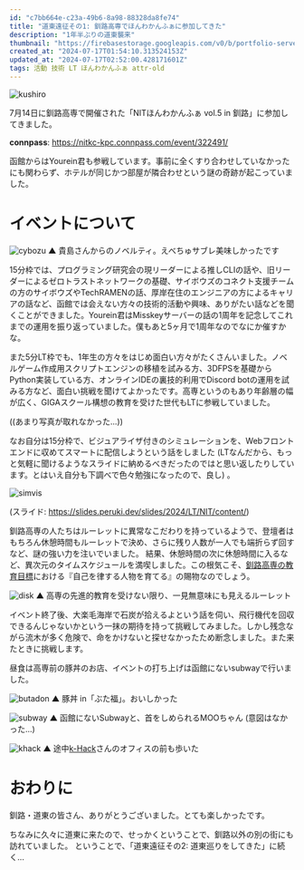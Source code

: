 ```yaml
---
id: "c7bb664e-c23a-49b6-8a98-88328da8fe74"
title: "道東遠征その1: 釧路高専でほんわかんふぁに参加してきた"
description: "1年半ぶりの道東襲来"
thumbnail: "https://firebasestorage.googleapis.com/v0/b/portfolio-server-77440.appspot.com/o/images%2Farticles%2Fc7bb664e-c23a-49b6-8a98-88328da8fe74%2Fkosen.webp?alt=media&token=5df5d0e9-2814-489e-812b-ffa5334af7c1"
created_at: "2024-07-17T01:54:10.313524153Z"
updated_at: "2024-07-17T02:52:00.428171601Z"
tags: 活動 技術 LT ほんわかんふぁ attr-old
---
```


![kushiro](https://firebasestorage.googleapis.com/v0/b/portfolio-server-77440.appspot.com/o/images%2Farticles%2Fc7bb664e-c23a-49b6-8a98-88328da8fe74%2Fkushiro.webp?alt=media&token=12aca3a5-c698-433c-a797-cef05ac07f48)


7月14日に釧路高専で開催された「NITほんわかんふぁ vol.5 in 釧路」に参加してきました。


**connpass**: https://nitkc-kpc.connpass.com/event/322491/


函館からはYourein君も参戦しています。事前に全くすり合わせしていなかったにも関わらず、ホテルが同じかつ部屋が隣合わせという謎の奇跡が起こっていました。


# イベントについて

![cybozu](https://firebasestorage.googleapis.com/v0/b/portfolio-server-77440.appspot.com/o/images%2Farticles%2Fc7bb664e-c23a-49b6-8a98-88328da8fe74%2Fcybozu.webp?alt=media&token=cce42185-b9b1-4ed1-bdb1-3cd45362499d)
▲ 貴島さんからのノベルティ。えべちゅサブレ美味しかったです



15分枠では、プログラミング研究会の現リーダーによる推しCLIの話や、旧リーダーによるゼロトラストネットワークの基礎、サイボウズのコネクト支援チームの方のサイボウズやTechRAMENの話、厚岸在住のエンジニアの方によるキャリアの話など、函館では会えない方々の技術的活動や興味、ありがたい話などを聞くことができました。Yourein君はMisskeyサーバーの話の1周年を記念してこれまでの運用を振り返っていました。僕もあと5ヶ月で1周年なのでなにか催すかな。

また5分LT枠でも、1年生の方々をはじめ面白い方々がたくさんいました。ノベルゲーム作成用スクリプトエンジンの移植を試みる方、3DFPSを基礎からPython実装している方、オンラインIDEの裏技的利用でDiscord botの運用を試みる方など、面白い挑戦を聞けてよかったです。高専というのもあり年齢層の幅が広く、GIGAスクール構想の教育を受けた世代もLTに参戦していました。

((あまり写真が取れなかった...))

なお自分は15分枠で、ビジュアライザ付きのシミュレーションを、Webフロントエンドに収めてスマートに配信しようという話をしました (LTなんだから、もっと気軽に聞けるようなスライドに納めるべきだったのではと思い返したりしています。とはいえ自分も下調べで色々勉強になったので、良し) 。

![simvis](https://firebasestorage.googleapis.com/v0/b/portfolio-server-77440.appspot.com/o/images%2Farticles%2Fc7bb664e-c23a-49b6-8a98-88328da8fe74%2Fsimvis.png?alt=media&token=ee940adf-8813-4c83-b5f6-6881fc462460)

(スライド: https://slides.peruki.dev/slides/2024/LT/NIT/content/)



釧路高専の人たちはルーレットに異常なこだわりを持っているようで、登壇者はもちろん休憩時間もルーレットで決め、さらに残り人数が一人でも端折らず回すなど、謎の強い力を注いでいました。 結果、休憩時間の次に休憩時間に入るなど、異次元のタイムスケジュールを満喫しました。この根気こそ、[釧路高専の教育目標](https://www.kushiro-ct.ac.jp/2011/05/20/3261/)における『自己を律する人物を育てる』の賜物なのでしょう。

![disk](https://firebasestorage.googleapis.com/v0/b/portfolio-server-77440.appspot.com/o/images%2Farticles%2Fc7bb664e-c23a-49b6-8a98-88328da8fe74%2Fdisk.webp?alt=media&token=3a133ac0-bc16-4a79-9c05-d67c6fd9f48c)
▲ 高専の先進的教育を受けない限り、一見無意味にも見えるルーレット



イベント終了後、大楽毛海岸で石炭が拾えるよという話を伺い、飛行機代を回収できるんじゃないかという一抹の期待を持って挑戦してみました。しかし残念ながら流木が多く危険で、命をかけないと探せなかったため断念しました。また来たときに挑戦します。

昼食は高専前の豚丼のお店、イベントの打ち上げは函館にないsubwayで行いました。

![butadon](https://firebasestorage.googleapis.com/v0/b/portfolio-server-77440.appspot.com/o/images%2Farticles%2Fc7bb664e-c23a-49b6-8a98-88328da8fe74%2Fbutadon.webp?alt=media&token=a74cc76f-e258-4805-b970-fa07fe757052)
▲ 豚丼 in「ぶた福」。おいしかった

![subway](https://firebasestorage.googleapis.com/v0/b/portfolio-server-77440.appspot.com/o/images%2Farticles%2Fc7bb664e-c23a-49b6-8a98-88328da8fe74%2Fsubway.webp?alt=media&token=549e9bf5-62e9-41ff-b8a2-cf776b163fb2)
▲ 函館にないSubwayと、首をしめられるMOOちゃん (意図はなかった...)

![khack](https://firebasestorage.googleapis.com/v0/b/portfolio-server-77440.appspot.com/o/images%2Farticles%2Fc7bb664e-c23a-49b6-8a98-88328da8fe74%2Fkhack.webp?alt=media&token=b8e0a19c-4c18-4bd7-92d4-13fd6efa075a)
▲ 途中[k-Hack](https://k-hack.co.jp/)さんのオフィスの前も歩いた

# おわりに

釧路・道東の皆さん、ありがとうございました。とても楽しかったです。

ちなみに久々に道東に来たので、せっかくということで、釧路以外の別の街にも訪れていました。
ということで、「道東遠征その2: 道東巡りをしてきた」に続く...

